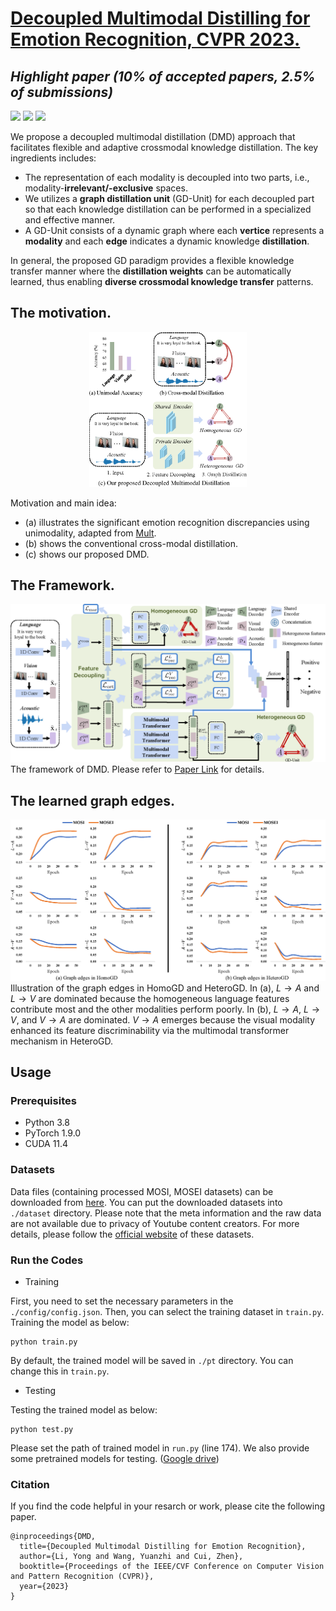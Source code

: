 # [Decoupled Multimodal Distilling for Emotion Recognition, CVPR 2023.](https://arxiv.org/abs/2303.13802)

## ***Highlight paper (10% of accepted papers, 2.5% of submissions)***

![](https://img.shields.io/badge/Platform-PyTorch-blue)
![](https://img.shields.io/badge/Language-Python-{green}.svg)
![](https://img.shields.io/npm/l/express.svg)

We propose a decoupled multimodal distillation (DMD) approach that facilitates flexible and adaptive crossmodal knowledge distillation. The key ingredients includes:
- The representation of each modality is decoupled into two parts, i.e., modality-**irrelevant/-exclusive** spaces. 
- We utilizes a **graph distillation unit** (GD-Unit) for each decoupled part so that each knowledge distillation can be performed in a specialized and effective manner.
- A GD-Unit consists of a dynamic graph where each **vertice** represents a **modality** and each **edge** indicates a dynamic knowledge **distillation**. 

In general,  the proposed GD paradigm provides a flexible knowledge transfer manner where the **distillation weights** can be automatically learned, thus enabling **diverse crossmodal knowledge transfer** patterns.


## The motivation.
<div align=center><img src="figure_1.png" width="50%"></img></div>

Motivation and main idea: 
- (a) illustrates the significant emotion recognition discrepancies using unimodality, adapted from [Mult](https://github.com/yaohungt/Multimodal-Transformer). 
- (b) shows the conventional cross-modal distillation. 
- (c) shows our proposed DMD.

## The Framework.
![](figure2.png)
The framework of DMD. Please refer to [Paper Link](https://arxiv.org/abs/2303.13802) for details.

## The learned graph edges.
![](edge.png)
Illustration of the graph edges in HomoGD and HeteroGD. In (a), $L \to A$ and $L \to V$ are dominated because the homogeneous language features contribute most and the other modalities perform poorly. In (b), $L \to A$, $L \to V$, and $V \to A$ are dominated.  $V \to A$ emerges because the visual modality enhanced its feature discriminability via the multimodal transformer mechanism in HeteroGD.

## Usage

### Prerequisites
- Python 3.8
- PyTorch 1.9.0
- CUDA 11.4

### Datasets
Data files (containing processed MOSI, MOSEI datasets) can be downloaded from [here](https://drive.google.com/drive/folders/1BBadVSptOe4h8TWchkhWZRLJw8YG_aEi?usp=sharing). 
You can put the downloaded datasets into `./dataset` directory.
Please note that the meta information and the raw data are not available due to privacy of Youtube content creators. For more details, please follow the [official website](https://github.com/A2Zadeh/CMU-MultimodalSDK) of these datasets.

### Run the Codes
- Training

First, you need to set the necessary parameters in the `./config/config.json`. Then, you can select the training dataset in `train.py`.
Training the model as below:
```
python train.py
```
By default, the trained model will be saved in `./pt` directory. You can change this in `train.py`.

- Testing

Testing the trained model as below:
```
python test.py
```
Please set the path of trained model in `run.py` (line 174). We also provide some pretrained models for testing. ([Google drive](https://drive.google.com/drive/folders/1swNVrVl05JOzXFomAZ2mhzbIzhc8bqYu?usp=sharing))


### Citation
If you find the code helpful in your resarch or work, please cite the following paper.
```
@inproceedings{DMD,
  title={Decoupled Multimodal Distilling for Emotion Recognition},
  author={Li, Yong and Wang, Yuanzhi and Cui, Zhen},
  booktitle={Proceedings of the IEEE/CVF Conference on Computer Vision and Pattern Recognition (CVPR)},
  year={2023}
}
```




